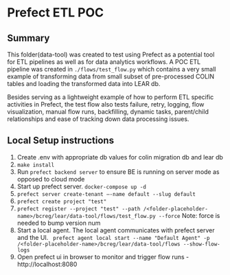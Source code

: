 
# Prefect ETL POC

## Summary
This folder(data-tool) was created to test using Prefect as a potential tool for ETL pipelines as well as for data 
analytics workflows.  A POC ETL pipeline was created in `./flows/test_flow.py` which contains a very small example 
of transforming data from small subset of pre-processed COLIN tables and loading the transformed data into LEAR db.

Besides serving as a lightweight example of how to perform ETL specific activities in Prefect, the test flow also tests
failure, retry, logging, flow visualization, manual flow runs, backfilling, dynamic tasks, parent/child relationships 
and ease of tracking down data processing issues.

## Local Setup instructions

1. Create .env with appropriate db values for colin migration db and lear db
2. `make install`
3. Run `prefect backend server` to ensure BE is running on server mode as opposed to cloud mode
4. Start up prefect server.  `docker-compose up -d`
5. `prefect server create-tenant —-name default --slug default`
6. `prefect create project "test"`
7. `prefect register --project "test" --path /<folder-placeholder-name>/bcreg/lear/data-tool/flows/test_flow.py --force`  Note: force is needed to bump version num
8. Start a local agent.  The local agent communicates with prefect server and the UI. 
` prefect agent local start --name "Default Agent" -p /<folder-placeholder-name>/bcreg/lear/data-tool/flows --show-flow-logs`
9. Open prefect ui in browser to monitor and trigger flow runs - http://localhost:8080 
